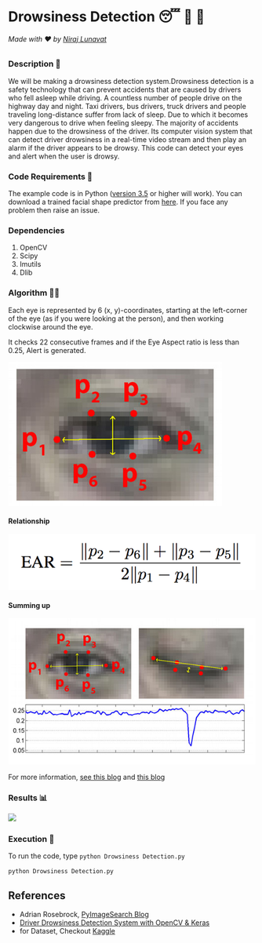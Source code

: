 # Drowsiness Detection 😴 🚫 🚗

###### Made with ❤️ by [Niraj Lunavat](https://www.linkedin.com/in/nirajlunavat/)

### Description 📌
  We will be making a drowsiness detection system.Drowsiness detection is a safety technology that can prevent accidents that are caused by drivers who fell asleep while driving. A countless number of people drive on the highway day and night. Taxi drivers, bus drivers, truck drivers and people traveling long-distance suffer from lack of sleep. Due to which it becomes very dangerous to drive when feeling sleepy. The majority of accidents happen due to the drowsiness of the driver. Its computer vision system that can detect driver drowsiness in a real-time video stream and then play an alarm if the driver appears to be drowsy. This code can detect your eyes and alert when the user is drowsy. 

### Code Requirements 🦄
The example code is in Python ([version 3.5](https://www.python.org/download/releases/3.5/) or higher will work). You can download a trained facial shape predictor from [here](http://dlib.net/files/shape_predictor_68_face_landmarks.dat.bz2). If you face any problem then raise an issue.

### Dependencies

1) OpenCV
2) Scipy
3) Imutils
4) Dlib

### Algorithm 👨‍🔬

Each eye is represented by 6 (x, y)-coordinates, starting at the left-corner of the eye (as if you were looking at the person), and then working clockwise around the eye.

It checks 22 consecutive frames and if the Eye Aspect ratio is less than 0.25, Alert is generated.

<img src="https://github.com/Niraj-Lunavat/Drowsiness-Detection/blob/main/eye1.jpg">


#### Relationship

<img src="https://github.com/Niraj-Lunavat/Drowsiness-Detection/blob/main/eye2.png">

#### Summing up

<img src="https://github.com/Niraj-Lunavat/Drowsiness-Detection/blob/main/eye3.jpg">


For more information, [see this blog](https://www.pyimagesearch.com/2017/05/08/drowsiness-detection-opencv/) and [this blog](https://data-flair.training/blogs/python-project-driver-drowsiness-detection-system/)

### Results 📊

<img src="https://github.com/Niraj-Lunavat/Drowsiness-Detection/blob/main/vid.gif">


### Execution 🐉
To run the code, type `python Drowsiness Detection.py`

```
python Drowsiness Detection.py
```

## References
 
 - Adrian Rosebrock, [PyImageSearch Blog](https://www.pyimagesearch.com/2017/05/08/drowsiness-detection-opencv/)
 - [Driver Drowsiness Detection System with OpenCV & Keras](https://data-flair.training/blogs/python-project-driver-drowsiness-detection-system/)
 - for Dataset, Checkout [Kaggle](https://www.kaggle.com/datasets/prasadvpatil/mrl-dataset)  

